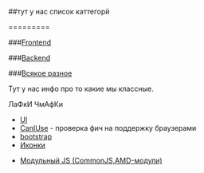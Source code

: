 ##тут у нас список каттегорй

=========

###[Frontend](#frontend)


###[Backend]()

###[Всякое разное](#other)

Тут у нас инфо про то какие мы классные.


ЛаФкИ ЧмАфКи

<a id="frontend"></a>
* [UI](./frontend/ui.md)
* [CanIUse](http://caniuse.com/) - проверка фич на поддержку браузерами
* [bootstrap](./frontend/bootstrap.md)
* [Иконки](./frontend/icons.md)
	

<a id="other"></a>
* [Модульный JS (CommonJS,AMD-модули)](http://addyosmani.com/writing-modular-js/)